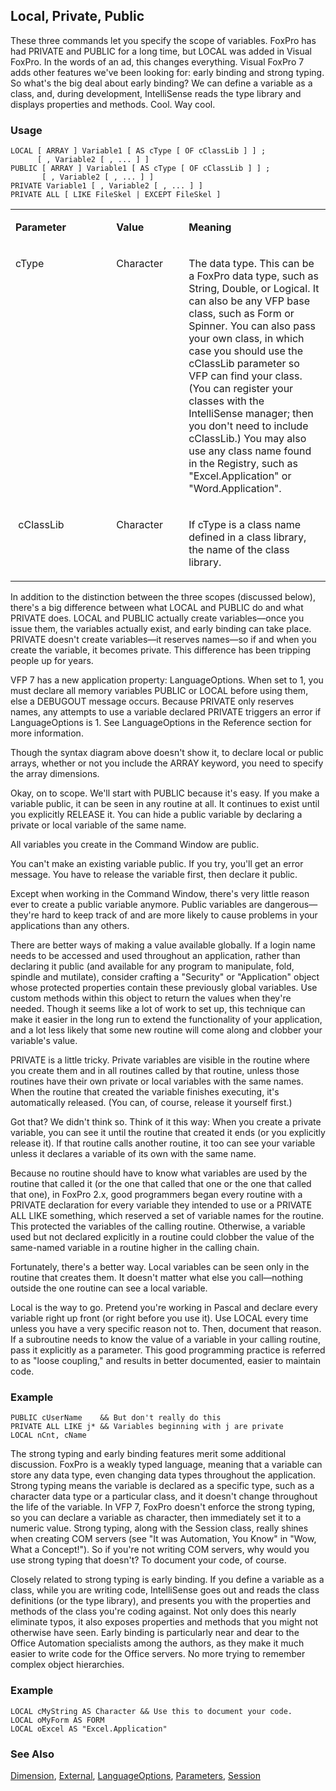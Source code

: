 ## Local, Private, Public

These three commands let you specify the scope of variables. FoxPro has had PRIVATE and PUBLIC for a long time, but LOCAL was added in Visual FoxPro. In the words of an ad, this changes everything. Visual FoxPro 7 adds other features we've been looking for: early binding and strong typing. So what's the big deal about early binding? We can define a variable as a class, and, during development, IntelliSense reads the type library and displays properties and methods. Cool. Way cool.

### Usage

```foxpro
LOCAL [ ARRAY ] Variable1 [ AS cType [ OF cClassLib ] ] ;
      [ , Variable2 [ , ... ] ]
PUBLIC [ ARRAY ] Variable1 [ AS cType [ OF cClassLib ] ] ;
       [ , Variable2 [ , ... ] ]
PRIVATE Variable1 [ , Variable2 [ , ... ] ]
PRIVATE ALL [ LIKE FileSkel | EXCEPT FileSkel ]
```
<table>
<tr>
  <td width="32%" valign="top">
  <p><b>Parameter</b></p>
  </td>
  <td width=23% valign=top>
  <p><b>Value</b></p>
  </td>
  <td width=45% valign=top>
  <p><b>Meaning</b></p>
  </td>
 </tr>
<tr>
  <td width="32%" valign="top">
  <p>cType</p>
  </td>
  <td width=23% valign=top>
  <p>Character</p>
  </td>
  <td width=45% valign=top>
  <p>The data type. This can be a FoxPro data type, such as String, Double, or Logical. It can also be any VFP base class, such as Form or Spinner. You can also pass your own class, in which case you should use the cClassLib parameter so VFP can find your class. (You can register your classes with the IntelliSense manager; then you don't need to include cClassLib.) You may also use any class name found in the Registry, such as &quot;Excel.Application&quot; or &quot;Word.Application&quot;. </p>
  </td>
 </tr>
<tr>
  <td width="32%" valign="top">
  <p>&nbsp;cClassLib</p>
  </td>
  <td width=23% valign=top>
  <p>Character</p>
  </td>
  <td width=45% valign=top>
  <p>If cType is a class name defined in a class library, the name of the class library. </p>
  </td>
 </tr>
</table>

In addition to the distinction between the three scopes (discussed below), there's a big difference between what LOCAL and PUBLIC do and what PRIVATE does. LOCAL and PUBLIC actually create variables&mdash;once you issue them, the variables actually exist, and early binding can take place. PRIVATE doesn't create variables&mdash;it reserves names&mdash;so if and when you create the variable, it becomes private. This difference has been tripping people up for years.

VFP 7 has a new application property: LanguageOptions. When set to 1, you must declare all memory variables PUBLIC or LOCAL before using them, else a DEBUGOUT message occurs. Because PRIVATE only reserves names, any attempts to use a variable declared PRIVATE triggers an error if LanguageOptions is 1. See LanguageOptions in the Reference section for more information.  

Though the syntax diagram above doesn't show it, to declare local or public arrays, whether or not you include the ARRAY keyword, you need to specify the array dimensions.

Okay, on to scope. We'll start with PUBLIC because it's easy. If you make a variable public, it can be seen in any routine at all. It continues to exist until you explicitly RELEASE it. You can hide a public variable by declaring a private or local variable of the same name.

All variables you create in the Command Window are public. 

You can't make an existing variable public. If you try, you'll get an error message. You have to release the variable first, then declare it public.

Except when working in the Command Window, there's very little reason ever to create a public variable anymore. Public variables are dangerous&mdash;they're hard to keep track of and are more likely to cause problems in your applications than any others.

There are better ways of making a value available globally. If a login name needs to be accessed and used throughout an application, rather than declaring it public (and available for any program to manipulate, fold, spindle and mutilate), consider crafting a "Security" or "Application" object whose protected properties contain these previously global variables. Use custom methods within this object to return the values when they're needed. Though it seems like a lot of work to set up, this technique can make it easier in the long run to extend the functionality of your application, and a lot less likely that some new routine will come along and clobber your variable's value.

PRIVATE is a little tricky. Private variables are visible in the routine where you create them and in all routines called by that routine, unless those routines have their own private or local variables with the same names. When the routine that created the variable finishes executing, it's automatically released. (You can, of course, release it yourself first.)

Got that? We didn't think so. Think of it this way: When you create a private variable, you can see it until the routine that created it ends (or you explicitly release it). If that routine calls another routine, it too can see your variable unless it declares a variable of its own with the same name. 

Because no routine should have to know what variables are used by the routine that called it (or the one that called that one or the one that called that one), in FoxPro 2.x, good programmers began every routine with a PRIVATE declaration for every variable they intended to use or a PRIVATE ALL LIKE something, which reserved a set of variable names for the routine. This protected the variables of the calling routine. Otherwise, a variable used but not declared explicitly in a routine could clobber the value of the same-named variable in a routine higher in the calling chain.

Fortunately, there's a better way. Local variables can be seen only in the routine that creates them. It doesn't matter what else you call&mdash;nothing outside the one routine can see a local variable.

Local is the way to go. Pretend you're working in Pascal and declare every variable right up front (or right before you use it). Use LOCAL every time unless you have a very specific reason not to. Then, document that reason. If a subroutine needs to know the value of a variable in your calling routine, pass it explicitly as a parameter. This good programming practice is referred to as "loose coupling," and results in better documented, easier to maintain code.

### Example

```foxpro
PUBLIC cUserName    && But don't really do this
PRIVATE ALL LIKE j* && Variables beginning with j are private
LOCAL nCnt, cName
```

The strong typing and early binding features merit some additional discussion. FoxPro is a weakly typed language, meaning that a variable can store any data type, even changing data types throughout the application. Strong typing means the variable is declared as a specific type, such as a character data type or a particular class, and it doesn't change throughout the life of the variable. In VFP 7, FoxPro doesn't enforce the strong typing, so you can declare a variable as character, then immediately set it to a numeric value. Strong typing, along with the Session class, really shines when creating COM servers (see "It was Automation, You Know" in "Wow, What a Concept!"). So if you're not writing COM servers, why would you use strong typing that doesn't? To document your code, of course.

Closely related to strong typing is early binding. If you define a variable as a class, while you are writing code, IntelliSense goes out and reads the class definitions (or the type library), and presents you with the properties and methods of the class you're coding against. Not only does this nearly eliminate typos, it also exposes properties and methods that you might not otherwise have seen. Early binding is particularly near and dear to the Office Automation specialists among the authors, as they make it much easier to write code for the Office servers. No more trying to remember complex object hierarchies.

### Example

```foxpro
LOCAL cMyString AS Character && Use this to document your code.
LOCAL oMyForm AS FORM
LOCAL oExcel AS "Excel.Application"
```
### See Also

[Dimension](s4g218.md), [External](s4g223.md), [LanguageOptions](s4g899.md), [Parameters](s4g441.md), [Session](s4g873.md)